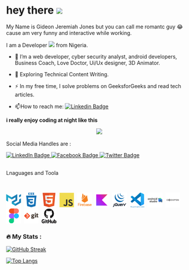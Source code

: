 <h1>
  hey there
  <img src="https://media.giphy.com/media/hvRJCLFzcasrR4ia7z/giphy.gif" width="30px"/>
</h1>

My Name is Gideon Jeremiah Jones but you can call me romantc guy 😂 cause am very funny and interactive while working.

I am a  Developer <img src="https://media.giphy.com/media/WUlplcMpOCEmTGBtBW/giphy.gif" width="30"> from Nigeria.


- :telescope: I’m  a web developer, cyber security analyst, android developers, Business Coach, Love Doctor, Ui/Ux designer, 3D Animator.

- :seedling: Exploring Technical Content Writing.

- :zap: In my free time, I solve problems on GeeksforGeeks and read tech articles.

- :mailbox:How to reach me: [![Linkedin Badge](https://img.shields.io/badge/-gideon-blue?style=flat&logo=Linkedin&logoColor=white)](https://www.linkedin.com/in/gideon-jones-340721255/)

<b> i really enjoy coding at night like this </b>

<div id="header" align="center">
  <img src="https://media.giphy.com/media/M9gbBd9nbDrOTu1Mqx/giphy.gif" width="100"/>
</div>

Social Media Handles are :



<div id="badges">
  <a href="https://www.linkedin.com/in/gideon-jones-340721255/">
    <img src="https://img.shields.io/badge/LinkedIn-blue?style=for-the-badge&logo=linkedin&logoColor=white" alt="LinkedIn Badge"/>
      
  </a>
  <a href="https://www.facebook.com/profile.php?id=100089101622266">
    <img src="https://img.shields.io/badge/Facebook-blue?style=for-the-badge&logo=facebook&logoColor=white" alt="Facebook Badge"/>
      
  </a>
  <a href="https://twitter.com/Gidee_Tech">
    <img src="https://img.shields.io/badge/Twitter-blue?style=for-the-badge&logo=twitter&logoColor=white" alt="Twitter Badge"/>
      
  </a>
    
    
</div>

<br>

Lnaguages and Toola 


<br>


  <img src="https://github.com/devicons/devicon/blob/master/icons/materialui/materialui-original.svg" title="Material UI" alt="Material UI" width="40" height="40"/>&nbsp;
  <img src="https://github.com/devicons/devicon/blob/master/icons/css3/css3-plain-wordmark.svg"  title="CSS3" alt="CSS" width="40" height="40"/>&nbsp;
  <img src="https://github.com/devicons/devicon/blob/master/icons/html5/html5-original.svg" title="HTML5" alt="HTML" width="40" height="40"/>&nbsp;
  <img src="https://github.com/devicons/devicon/blob/master/icons/javascript/javascript-original.svg" title="JavaScript" alt="JavaScript" width="40" height="40"/>&nbsp;
  <img src="https://github.com/devicons/devicon/blob/master/icons/firebase/firebase-plain-wordmark.svg" title="Firebase" alt="Firebase" width="40" height="40"/>&nbsp;
  <img src="https://github.com/devicons/devicon/blob/master/icons/kotlin/kotlin-original.svg" title="Kotlin"  alt="Kotlin" width="40" height="40"/>&nbsp;
  <img src="https://github.com/devicons/devicon/blob/master/icons/jquery/jquery-original-wordmark.svg" title="jquery"  alt="Kotlin" width="40" height="40"/>&nbsp;
  <img src="https://github.com/devicons/devicon/blob/master/icons/vscode/vscode-original-wordmark.svg" title="Vscode"  alt="Kotlin" width="40" height="40"/>&nbsp;
  <img src="https://github.com/devicons/devicon/blob/master/icons/androidstudio/androidstudio-original-wordmark.svg" title="Andriod Studio"  alt="Andriod Studio" width="40" height="40"/>&nbsp;
   <img src="https://github.com/devicons/devicon/blob/master/icons/codepen/codepen-original-wordmark.svg" title="Code Pen"  alt="Code Pen" width="40" height="40"/>&nbsp;
    <img src="https://github.com/devicons/devicon/blob/master/icons/figma/figma-original.svg" title="Figma"  alt="Figma" width="40" height="40"/>&nbsp;
     <img src="https://github.com/devicons/devicon/blob/master/icons/git/git-original-wordmark.svg" title="git"  alt="git" width="40" height="40"/>&nbsp;
      <img src="https://github.com/devicons/devicon/blob/master/icons/github/github-original-wordmark.svg" title="Github"  alt="Github" width="40" height="40"/>&nbsp;

### :fire: My Stats :

[![GitHub Streak](http://github-readme-streak-stats.herokuapp.com?user=Gideonjon&theme=dark&background=000000)](https://git.io/streak-stats)

[![Top Langs](https://github-readme-stats.vercel.app/api/top-langs/?username=Gideonjon&layout=compact&theme=vision-friendly-dark)](https://github.com/anuraghazra/github-readme-stats)

<!--
**Gideonjon/Gideonjon** is a ✨ _special_ ✨ repository because its `README.md` (this file) appears on your GitHub profile.

Here are some ideas to get you started:

- 🔭 I’m currently working on ...
- 🌱 I’m currently learning ...
- 👯 I’m looking to collaborate on ...
- 🤔 I’m looking for help with ...
- 💬 Ask me about ...
- 📫 How to reach me: ...
- 😄 Pronouns: ...
- ⚡ Fun fact: ...
--> 
